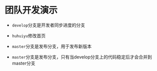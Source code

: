 # 团队开发演示

- `develop`分支是开发者同步进度的分支
- `huhuiyu`修改首页

- `master`分支是发布分支，用于发布新版本

- `master`分支是发布分支，只有当develop分支上的代码稳定后才会合并到master分支
